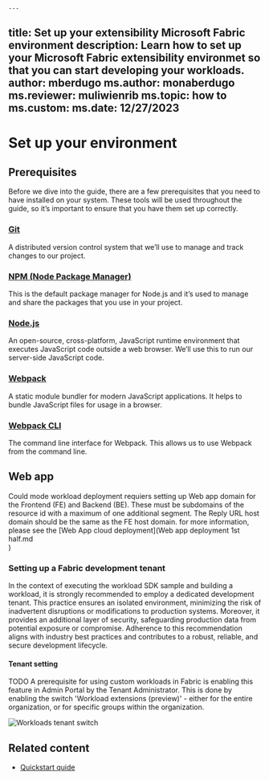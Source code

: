     ---
title: Set up your extensibility Microsoft Fabric environment
description: Learn how to set up your Microsoft Fabric extensibility environmet so that you can start developing your workloads.
author: mberdugo
ms.author: monaberdugo
ms.reviewer: muliwienrib
ms.topic: how to
ms.custom:
ms.date: 12/27/2023
---

# Set up your environment



## Prerequisites
Before we dive into the guide, there are a few prerequisites that you need to have installed on your system. These tools will be used throughout the guide, so it’s important to ensure that you have them set up correctly.

### [Git](https://git-scm.com/downloads)
A distributed version control system that we’ll use to manage and track changes to our project.

### [NPM (Node Package Manager)](https://www.npmjs.com/get-npm)
This is the default package manager for Node.js and it’s used to manage and share the packages that you use in your project.

### [Node.js](https://nodejs.org/en/download/)
An open-source, cross-platform, JavaScript runtime environment that executes JavaScript code outside a web browser. We’ll use this to run our server-side JavaScript code.

### [Webpack](https://webpack.js.org/guides/installation/)
A static module bundler for modern JavaScript applications. It helps to bundle JavaScript files for usage in a browser.

### [Webpack CLI](https://webpack.js.org/api/cli/)
The command line interface for Webpack. This allows us to use Webpack from the command line.

## Web app
Could mode workload deployment requiers setting up Web app domain for the Frontend (FE) and Backend (BE). These must be subdomains of the resource id with a maximum of one additional segment. The Reply URL host domain should be the same as the FE host domain. for more information, please see the [Web App cloud deployment](Web app deployment 1st half.md   
)
### Setting up a Fabric development tenant
In the context of executing the workload SDK sample and building a workload, it is strongly recommended to employ a dedicated development tenant. This practice ensures an isolated environment, minimizing the risk of inadvertent disruptions or modifications to production systems. Moreover, it provides an additional layer of security, safeguarding production data from potential exposure or compromise. Adherence to this recommendation aligns with industry best practices and contributes to a robust, reliable, and secure development lifecycle.

#### Tenant setting
TODO
A prerequisite for using custom workloads in Fabric is enabling this feature in Admin Portal by the Tenant Administrator.
This is done by enabling the switch 'Workload extensions (preview)' - either for the entire organization, or for specific groups within the organization.

![Workloads tenant switch](TBD)

## Related content
* [Quickstart quide](quickstart-sample.md)


